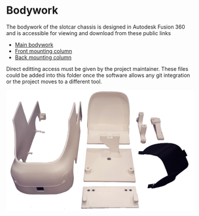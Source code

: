 # Bodywork
The bodywork of the slotcar chassis is designed in Autodesk Fusion 360 and is accessible for viewing and download from these public links
 -  [Main bodywork](https://a360.co/2JghRC2)
 -  [Front mounting column](https://a360.co/2VwQU3A) 
 -  [Back mounting column](https://a360.co/2HjDjCz) 

Direct editting access must be given by the project maintainer. 
These files could be added into this folder once the software allows any git integration or the project moves to a different tool.

![Bodywork](../images/bodywork.png)